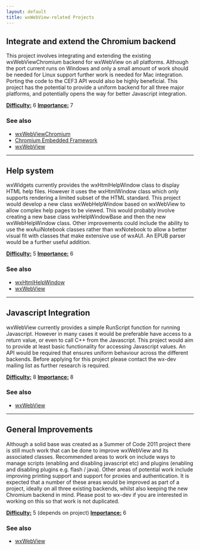 ```yaml
---
layout: default
title: wxWebView-related Projects
---
```


## Integrate and extend the Chromium backend

This project involves integrating and extending the existing wxWebViewChromium
backend for wxWebView on all platforms. Although the port current runs on
Windows and only a small amount of work should be needed for Linux support
further work is needed for Mac integration. Porting the code to the CEF3 API
would also be highly beneficial. This project has the potential to provide a
uniform backend for all three major platforms, and potentially opens the way
for better Javascript integration.

[**Difficulty:**](../project-ratings) 6
[**Importance:**](../project-ratings) 7

### See also

* [wxWebViewChromium](https://github.com/steve-lamerton/wxWebViewChromium)
* [Chromium Embedded Framework](http://code.google.com/p/chromiumembedded/)
* [wxWebView](http://docs.wxwidgets.org/trunk/classwx_web_view.html)

----------------------------------------------------------------------------

## Help system

wxWidgets currently provides the wxHtmlHelpWindow class to display HTML help
files. However it uses the wxHtmlWindow class which only supports rendering a
limited subset of the HTML standard. This project would develop a new class
wxWebHelpWindow based on wxWebView to allow complex help pages to be viewed.
This would probably involve creating a new base class wxHelpWindowBase and then
the new wxWebHelpWindow class. Other improvements could include the ability to
use the wxAuiNotebook classes rather than wxNotebook to allow a better visual
fit with classes that make extensive use of wxAUI. An EPUB parser would be a
further useful addition.

[**Difficulty:**](../project-ratings) 5
[**Importance:**](../project-ratings) 6

### See also

* [wxHtmlHelpWindow](http://docs.wxwidgets.org/trunk/classwx_html_help_window.html)
* [wxWebView](http://docs.wxwidgets.org/trunk/classwx_web_view.html)

----------------------------------------------------------------------------

## Javascript Integration

wxWebView currently provides a simple RunScript function for running
Javascript. However in many cases it would be preferable have access to a
return value, or even to call C++ from the Javascript. This project would aim
to provide at least basic functionality for accessing Javascript values. An API
would be required that ensures uniform behaviour across the different backends.
Before applying for this project please contact the wx-dev mailing list as
further research is required.

[**Difficulty:**](../project-ratings) 8
[**Importance:**](../project-ratings) 8

### See also

* [wxWebView](http://docs.wxwidgets.org/trunk/classwx_web_view.html)

----------------------------------------------------------------------------

## General Improvements

Although a solid base was created as a Summer of Code 2011 project there is
still much work that can be done to improve wxWebView and its associated
classes. Recommended areas to work on include ways to manage scripts (enabling
and disabling javascript etc) and plugins (enabling and disabling plugins e.g.
flash / java). Other areas of potential work include improving printing support
and support for proxies and authentication. It is expected that a number of
these areas would be improved as part of a project, ideally on all three
existing backends, whilst also keeping the new Chromium backend in mind. Please
post to wx-dev if you are interested in working on this so that work is not
duplicated.

[**Difficulty:**](../project-ratings) 5 (depends on project)
[**Importance:**](../project-ratings) 6

### See also

* [wxWebView](http://docs.wxwidgets.org/trunk/classwx_web_view.html)
